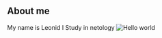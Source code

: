 ## About me 
My name is Leonid
I Study in netology
![Hello world][hello world pic]




[hello world pic]: https://vscode.ru/wp-content/uploads/2017/11/hello-world.jpg